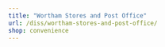```yaml
---
title: "Wortham Stores and Post Office"
url: /diss/wortham-stores-and-post-office/
shop: convenience
---
```

